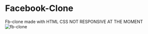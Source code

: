 # Facebook-Clone
Fb-clone made with HTML CSS 
NOT RESPONSIVE AT THE MOMENT![fb-clone](https://user-images.githubusercontent.com/101292181/180329112-3473f7bd-5310-43d8-b435-bd6c37aaf230.PNG)

